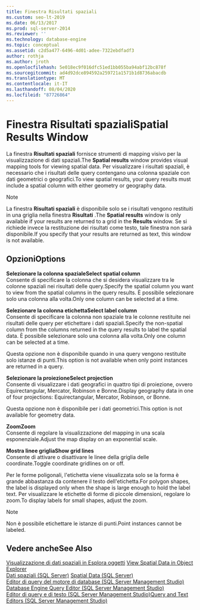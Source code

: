 ```yaml
---
title: Finestra Risultati spaziali
ms.custom: seo-lt-2019
ms.date: 06/13/2017
ms.prod: sql-server-2014
ms.reviewer: ''
ms.technology: database-engine
ms.topic: conceptual
ms.assetid: c2d5a477-6496-4d01-adee-7322ebdfadf3
author: rothja
ms.author: jroth
ms.openlocfilehash: 5e018ec9f016dfc51ed1bb055ba94abf12bc878f
ms.sourcegitcommit: ad4d92dce894592a259721a1571b1d8736abacdb
ms.translationtype: MT
ms.contentlocale: it-IT
ms.lasthandoff: 08/04/2020
ms.locfileid: "87726864"
---
```

# <a name="spatial-results-window"></a><span data-ttu-id="f6f21-102">Finestra Risultati spaziali</span><span class="sxs-lookup"><span data-stu-id="f6f21-102">Spatial Results Window</span></span>
  <span data-ttu-id="f6f21-103">La finestra **Risultati spaziali** fornisce strumenti di mapping visivo per la visualizzazione di dati spaziali.</span><span class="sxs-lookup"><span data-stu-id="f6f21-103">The **Spatial results** window provides visual mapping tools for viewing spatial data.</span></span> <span data-ttu-id="f6f21-104">Per visualizzare i risultati spaziali, è necessario che i risultati delle query contengano una colonna spaziale con dati geometrici o geografici.</span><span class="sxs-lookup"><span data-stu-id="f6f21-104">To view spatial results, your query results must include a spatial column with either geometry or geography data.</span></span>  
  
> [!NOTE]  
>  <span data-ttu-id="f6f21-105">La finestra **Risultati spaziali** è disponibile solo se i risultati vengono restituiti in una griglia nella finestra **Risultati** .</span><span class="sxs-lookup"><span data-stu-id="f6f21-105">The **Spatial results** window is only available if your results are returned to a grid in the **Results** window.</span></span> <span data-ttu-id="f6f21-106">Se si richiede invece la restituzione dei risultati come testo, tale finestra non sarà disponibile.</span><span class="sxs-lookup"><span data-stu-id="f6f21-106">If you specify that your results are returned as text, this window is not available.</span></span>  
  
## <a name="options"></a><span data-ttu-id="f6f21-107">Opzioni</span><span class="sxs-lookup"><span data-stu-id="f6f21-107">Options</span></span>  
 <span data-ttu-id="f6f21-108">**Selezionare la colonna spaziale**</span><span class="sxs-lookup"><span data-stu-id="f6f21-108">**Select spatial column**</span></span>  
 <span data-ttu-id="f6f21-109">Consente di specificare la colonna che si desidera visualizzare tra le colonne spaziali nei risultati delle query.</span><span class="sxs-lookup"><span data-stu-id="f6f21-109">Specify the spatial column you want to view from the spatial columns in the query results.</span></span> <span data-ttu-id="f6f21-110">È possibile selezionare solo una colonna alla volta.</span><span class="sxs-lookup"><span data-stu-id="f6f21-110">Only one column can be selected at a time.</span></span>  
  
 <span data-ttu-id="f6f21-111">**Selezionare la colonna etichetta**</span><span class="sxs-lookup"><span data-stu-id="f6f21-111">**Select label column**</span></span>  
 <span data-ttu-id="f6f21-112">Consente di specificare la colonna non spaziale tra le colonne restituite nei risultati delle query per etichettare i dati spaziali.</span><span class="sxs-lookup"><span data-stu-id="f6f21-112">Specify the non-spatial column from the columns returned in the query results to label the spatial data.</span></span> <span data-ttu-id="f6f21-113">È possibile selezionare solo una colonna alla volta.</span><span class="sxs-lookup"><span data-stu-id="f6f21-113">Only one column can be selected at a time.</span></span>  
  
 <span data-ttu-id="f6f21-114">Questa opzione non è disponibile quando in una query vengono restituite solo istanze di punti.</span><span class="sxs-lookup"><span data-stu-id="f6f21-114">This option is not available when only point instances are returned in a query.</span></span>  
  
 <span data-ttu-id="f6f21-115">**Selezionare la proiezione**</span><span class="sxs-lookup"><span data-stu-id="f6f21-115">**Select projection**</span></span>  
 <span data-ttu-id="f6f21-116">Consente di visualizzare i dati geografici in quattro tipi di proiezione, ovvero Equirectangular, Mercator, Robinson e Bonne.</span><span class="sxs-lookup"><span data-stu-id="f6f21-116">Display geography data in one of four projections: Equirectangular, Mercator, Robinson, or Bonne.</span></span>  
  
 <span data-ttu-id="f6f21-117">Questa opzione non è disponibile per i dati geometrici.</span><span class="sxs-lookup"><span data-stu-id="f6f21-117">This option is not available for geometry data.</span></span>  
  
 <span data-ttu-id="f6f21-118">**Zoom**</span><span class="sxs-lookup"><span data-stu-id="f6f21-118">**Zoom**</span></span>  
 <span data-ttu-id="f6f21-119">Consente di regolare la visualizzazione del mapping in una scala esponenziale.</span><span class="sxs-lookup"><span data-stu-id="f6f21-119">Adjust the map display on an exponential scale.</span></span>  
  
 <span data-ttu-id="f6f21-120">**Mostra linee griglia**</span><span class="sxs-lookup"><span data-stu-id="f6f21-120">**Show grid lines**</span></span>  
 <span data-ttu-id="f6f21-121">Consente di attivare o disattivare le linee della griglia delle coordinate.</span><span class="sxs-lookup"><span data-stu-id="f6f21-121">Toggle coordinate gridlines on or off.</span></span>  
  
 <span data-ttu-id="f6f21-122">Per le forme poligonali, l'etichetta viene visualizzata solo se la forma è grande abbastanza da contenere il testo dell'etichetta.</span><span class="sxs-lookup"><span data-stu-id="f6f21-122">For polygon shapes, the label is displayed only when the shape is large enough to hold the label text.</span></span> <span data-ttu-id="f6f21-123">Per visualizzare le etichette di forme di piccole dimensioni, regolare lo zoom.</span><span class="sxs-lookup"><span data-stu-id="f6f21-123">To display labels for small shapes, adjust the zoom.</span></span>  
  
> [!NOTE]  
>  <span data-ttu-id="f6f21-124">Non è possibile etichettare le istanze di punti.</span><span class="sxs-lookup"><span data-stu-id="f6f21-124">Point instances cannot be labeled.</span></span>  
  
## <a name="see-also"></a><span data-ttu-id="f6f21-125">Vedere anche</span><span class="sxs-lookup"><span data-stu-id="f6f21-125">See Also</span></span>  
 <span data-ttu-id="f6f21-126">[Visualizzazione di dati spaziali in Esplora oggetti](view-spatial-data-in-object-explorer.md) </span><span class="sxs-lookup"><span data-stu-id="f6f21-126">[View Spatial Data in Object Explorer](view-spatial-data-in-object-explorer.md) </span></span>  
 <span data-ttu-id="f6f21-127">[Dati spaziali &#40;SQL Server&#41;](../spatial/spatial-data-sql-server.md) </span><span class="sxs-lookup"><span data-stu-id="f6f21-127">[Spatial Data &#40;SQL Server&#41;](../spatial/spatial-data-sql-server.md) </span></span>  
 <span data-ttu-id="f6f21-128">[Editor di query del motore di database &#40;SQL Server Management Studio&#41;](database-engine-query-editor-sql-server-management-studio.md) </span><span class="sxs-lookup"><span data-stu-id="f6f21-128">[Database Engine Query Editor &#40;SQL Server Management Studio&#41;](database-engine-query-editor-sql-server-management-studio.md) </span></span>  
 [<span data-ttu-id="f6f21-129">Editor di query e di testo &#40;SQL Server Management Studio&#41;</span><span class="sxs-lookup"><span data-stu-id="f6f21-129">Query and Text Editors &#40;SQL Server Management Studio&#41;</span></span>](query-and-text-editors-sql-server-management-studio.md)  
  
  
